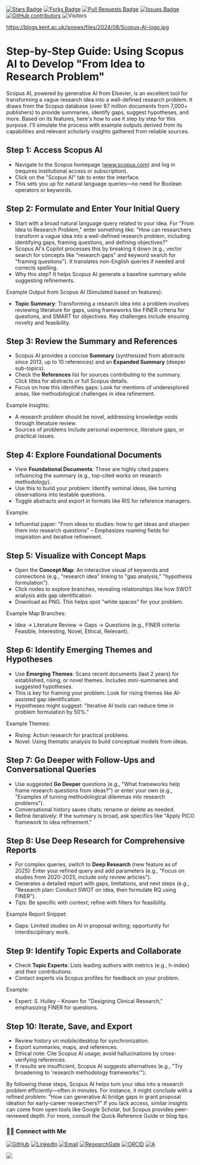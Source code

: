 <a href="https://github.com/drshahizan/short-course/stargazers"><img src="https://img.shields.io/github/stars/drshahizan/short-course" alt="Stars Badge"/></a>
<a href="https://github.com/drshahizan/short-course/network/members"><img src="https://img.shields.io/github/forks/drshahizan/short-course" alt="Forks Badge"/></a>
<a href="https://github.com/drshahizan/short-course/pulls"><img src="https://img.shields.io/github/issues-pr/drshahizan/short-course" alt="Pull Requests Badge"/></a>
<a href="https://github.com/drshahizan/short-course"><img src="https://img.shields.io/github/issues/drshahizan/short-course" alt="Issues Badge"/></a>
<a href="https://github.com/drshahizan/short-course/graphs/contributors"><img alt="GitHub contributors" src="https://img.shields.io/github/contributors/drshahizan/short-course?color=2b9348"></a>
![Visitors](https://api.visitorbadge.io/api/visitors?path=https%3A%2F%2Fgithub.com%2Fdrshahizan%2Fshort-course&labelColor=%23d9e3f0&countColor=%23697689&style=flat)


https://blogs.kent.ac.uk/isnews/files/2024/08/Scopus-AI-logo.jpg

# Step-by-Step Guide: Using Scopus AI to Develop "From Idea to Research Problem"

Scopus AI, powered by generative AI from Elsevier, is an excellent tool for transforming a vague research idea into a well-defined research problem. It draws from the Scopus database (over 87 million documents from 7,000+ publishers) to provide summaries, identify gaps, suggest hypotheses, and more. Based on its features, here's how to use it step by step for this purpose. I'll simulate the process with example outputs derived from its capabilities and relevant scholarly insights gathered from reliable sources.

## Step 1: Access Scopus AI
- Navigate to the Scopus homepage (www.scopus.com) and log in (requires institutional access or subscription).
- Click on the "Scopus AI" tab to enter the interface.
- This sets you up for natural language queries—no need for Boolean operators or keywords.

## Step 2: Formulate and Enter Your Initial Query
- Start with a broad natural language query related to your idea. For "From Idea to Research Problem," enter something like: "How can researchers transform a vague idea into a well-defined research problem, including identifying gaps, framing questions, and defining objectives?"
- Scopus AI's Copilot processes this by breaking it down (e.g., vector search for concepts like "research gaps" and keyword search for "framing questions"). It translates non-English queries if needed and corrects spelling.
- Why this step? It helps Scopus AI generate a baseline summary while suggesting refinements.

Example Output from Scopus AI (Simulated based on features):
- **Topic Summary**: Transforming a research idea into a problem involves reviewing literature for gaps, using frameworks like FINER criteria for questions, and SMART for objectives. Key challenges include ensuring novelty and feasibility.

## Step 3: Review the Summary and References
- Scopus AI provides a concise **Summary** (synthesized from abstracts since 2013, up to 10 references) and an **Expanded Summary** (deeper sub-topics).
- Check the **References** list for sources contributing to the summary. Click titles for abstracts or full Scopus details.
- Focus on how this identifies gaps: Look for mentions of underexplored areas, like methodological challenges in idea refinement.

Example Insights:
- A research problem should be novel, addressing knowledge voids through literature review.
- Sources of problems include personal experience, literature gaps, or practical issues.

## Step 4: Explore Foundational Documents
- View **Foundational Documents**: These are highly cited papers influencing the summary (e.g., top-cited works on research methodology).
- Use this to build your problem: Identify seminal ideas, like turning observations into testable questions.
- Toggle abstracts and export in formats like RIS for reference managers.

Example:
- Influential paper: "From ideas to studies: how to get ideas and sharpen them into research questions" – Emphasizes roaming fields for inspiration and iterative refinement.

## Step 5: Visualize with Concept Maps
- Open the **Concept Map**: An interactive visual of keywords and connections (e.g., "research idea" linking to "gap analysis," "hypothesis formulation").
- Click nodes to explore branches, revealing relationships like how SWOT analysis aids gap identification.
- Download as PNG. This helps spot "white spaces" for your problem.

Example Map Branches:
- Idea → Literature Review → Gaps → Questions (e.g., FINER criteria: Feasible, Interesting, Novel, Ethical, Relevant).

## Step 6: Identify Emerging Themes and Hypotheses
- Use **Emerging Themes**: Scans recent documents (last 2 years) for established, rising, or novel themes. Includes mini-summaries and suggested hypotheses.
- This is key for framing your problem: Look for rising themes like AI-assisted gap identification.
- Hypotheses might suggest: "Iterative AI tools can reduce time in problem formulation by 50%."

Example Themes:
- Rising: Action research for practical problems.
- Novel: Using thematic analysis to build conceptual models from ideas.

## Step 7: Go Deeper with Follow-Ups and Conversational Queries
- Use suggested **Go Deeper** questions (e.g., "What frameworks help frame research questions from ideas?") or enter your own (e.g., "Examples of turning methodological dilemmas into research problems").
- Conversational history saves chats; rename or delete as needed.
- Refine iteratively: If the summary is broad, ask specifics like "Apply PICO framework to idea refinement."

## Step 8: Use Deep Research for Comprehensive Reports
- For complex queries, switch to **Deep Research** (new feature as of 2025): Enter your refined query and add parameters (e.g., "Focus on studies from 2020-2025, include only review articles").
- Generates a detailed report with gaps, limitations, and next steps (e.g., "Research plan: Conduct SWOT on idea, then formulate RQ using FINER").
- Tips: Be specific with context; refine with filters for feasibility.

Example Report Snippet:
- Gaps: Limited studies on AI in proposal writing; opportunity for interdisciplinary work.

## Step 9: Identify Topic Experts and Collaborate
- Check **Topic Experts**: Lists leading authors with metrics (e.g., h-index) and their contributions.
- Contact experts via Scopus profiles for feedback on your problem.

Example:
- Expert: S. Hulley – Known for "Designing Clinical Research," emphasizing FINER for questions.

## Step 10: Iterate, Save, and Export
- Review history on mobile/desktop for synchronization.
- Export summaries, maps, and references.
- Ethical note: Cite Scopus AI usage; avoid hallucinations by cross-verifying references.
- If results are insufficient, Scopus AI suggests alternatives (e.g., "Try broadening to 'research methodology frameworks'").

By following these steps, Scopus AI helps turn your idea into a research problem efficiently—often in minutes. For instance, it might conclude with a refined problem: "How can generative AI bridge gaps in grant proposal ideation for early-career researchers?" If you lack access, similar insights can come from open tools like Google Scholar, but Scopus provides peer-reviewed depth. For more, consult the Quick Reference Guide or blog tips.

### 🙌🏻 Connect with Me
<p align="left">
    <a href="https://github.com/drshahizan" target="_blank"><img alt="GitHub" src="https://img.shields.io/badge/-@drshahizan-181717?style=flat-square&logo=GitHub&logoColor=white"></a>
    <a href="https://www.linkedin.com/in/drshahizan" target="_blank"><img alt="LinkedIn" src="https://img.shields.io/badge/-drshahizan-blue?style=flat-square&logo=Linkedin&logoColor=white&link=https://www.linkedin.com/in/drshahizan/"></a>
    <a href="mailto:shahizan@utm.my" target="_blank"><img alt="Email" src="https://img.shields.io/badge/-shahizan@utm.my-c14438?style=flat-square&logo=Gmail&logoColor=white&link=mailto:shahizan@utm.my.com"></a>
    <a href="https://www.researchgate.net/profile/Mohd-Othman-28" target="_blank"><img alt="ResearchGate" src="https://img.shields.io/badge/-ResearchGate-00CCBB?style=flat-square&logo=ResearchGate&logoColor=white"></a>
    <a href="https://orcid.org/0000-0003-4261-1873" target="_blank"><img alt="ORCID" src="https://img.shields.io/badge/-ORCID-A6CE39?style=flat-square&logo=ORCID&logoColor=white"></a> 
 <a href="https://visitorbadge.io/status?path=https%3A%2F%2Fgithub.com%2Fdrshahizan" target="_blank"><img alt="A" src="https://api.visitorbadge.io/api/visitors?path=https%3A%2F%2Fgithub.com%2Fdrshahizan&labelColor=%23697689&countColor=%23555555&style=plastic"></a>
 
![](https://hit.yhype.me/github/profile?user_id=81284918)
</p>
